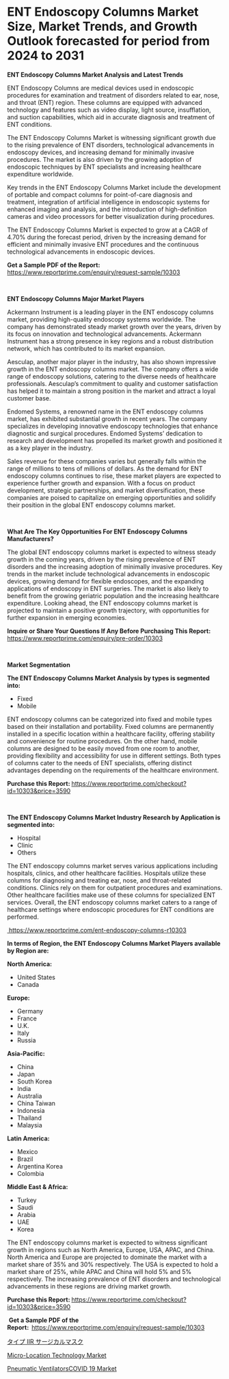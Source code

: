 <p><h1>ENT Endoscopy Columns Market Size, Market Trends, and Growth Outlook forecasted for period from 2024 to 2031</h1></p><p><strong>ENT Endoscopy Columns Market Analysis and Latest Trends</strong></p>
<p><p>ENT Endoscopy Columns are medical devices used in endoscopic procedures for examination and treatment of disorders related to ear, nose, and throat (ENT) region. These columns are equipped with advanced technology and features such as video display, light source, insufflation, and suction capabilities, which aid in accurate diagnosis and treatment of ENT conditions.</p><p>The ENT Endoscopy Columns Market is witnessing significant growth due to the rising prevalence of ENT disorders, technological advancements in endoscopy devices, and increasing demand for minimally invasive procedures. The market is also driven by the growing adoption of endoscopic techniques by ENT specialists and increasing healthcare expenditure worldwide.</p><p>Key trends in the ENT Endoscopy Columns Market include the development of portable and compact columns for point-of-care diagnosis and treatment, integration of artificial intelligence in endoscopic systems for enhanced imaging and analysis, and the introduction of high-definition cameras and video processors for better visualization during procedures.</p><p>The ENT Endoscopy Columns Market is expected to grow at a CAGR of 4.70% during the forecast period, driven by the increasing demand for efficient and minimally invasive ENT procedures and the continuous technological advancements in endoscopic devices.</p></p>
<p><strong>Get a Sample PDF of the Report:&nbsp;</strong> <a href="https://www.reportprime.com/enquiry/request-sample/10303">https://www.reportprime.com/enquiry/request-sample/10303</a></p>
<p>&nbsp;</p>
<p><strong>ENT Endoscopy Columns Major Market Players</strong></p>
<p><p>Ackermann Instrument is a leading player in the ENT endoscopy columns market, providing high-quality endoscopy systems worldwide. The company has demonstrated steady market growth over the years, driven by its focus on innovation and technological advancements. Ackermann Instrument has a strong presence in key regions and a robust distribution network, which has contributed to its market expansion.</p><p>Aesculap, another major player in the industry, has also shown impressive growth in the ENT endoscopy columns market. The company offers a wide range of endoscopy solutions, catering to the diverse needs of healthcare professionals. Aesculap’s commitment to quality and customer satisfaction has helped it to maintain a strong position in the market and attract a loyal customer base.</p><p>Endomed Systems, a renowned name in the ENT endoscopy columns market, has exhibited substantial growth in recent years. The company specializes in developing innovative endoscopy technologies that enhance diagnostic and surgical procedures. Endomed Systems’ dedication to research and development has propelled its market growth and positioned it as a key player in the industry.</p><p>Sales revenue for these companies varies but generally falls within the range of millions to tens of millions of dollars. As the demand for ENT endoscopy columns continues to rise, these market players are expected to experience further growth and expansion. With a focus on product development, strategic partnerships, and market diversification, these companies are poised to capitalize on emerging opportunities and solidify their position in the global ENT endoscopy columns market.</p></p>
<p>&nbsp;</p>
<p><strong>What Are The Key Opportunities For ENT Endoscopy Columns Manufacturers?</strong></p>
<p><p>The global ENT endoscopy columns market is expected to witness steady growth in the coming years, driven by the rising prevalence of ENT disorders and the increasing adoption of minimally invasive procedures. Key trends in the market include technological advancements in endoscopic devices, growing demand for flexible endoscopes, and the expanding applications of endoscopy in ENT surgeries. The market is also likely to benefit from the growing geriatric population and the increasing healthcare expenditure. Looking ahead, the ENT endoscopy columns market is projected to maintain a positive growth trajectory, with opportunities for further expansion in emerging economies.</p></p>
<p><strong>Inquire or Share Your Questions If Any Before Purchasing This Report:</strong> <a href="https://www.reportprime.com/enquiry/pre-order/10303">https://www.reportprime.com/enquiry/pre-order/10303</a></p>
<p>&nbsp;</p>
<p><strong>Market Segmentation</strong></p>
<p><strong>The ENT Endoscopy Columns Market Analysis by types is segmented into:</strong></p>
<p><ul><li>Fixed</li><li>Mobile</li></ul></p>
<p><p>ENT endoscopy columns can be categorized into fixed and mobile types based on their installation and portability. Fixed columns are permanently installed in a specific location within a healthcare facility, offering stability and convenience for routine procedures. On the other hand, mobile columns are designed to be easily moved from one room to another, providing flexibility and accessibility for use in different settings. Both types of columns cater to the needs of ENT specialists, offering distinct advantages depending on the requirements of the healthcare environment.</p></p>
<p><strong>Purchase this Report:&nbsp;</strong><a href="https://www.reportprime.com/checkout?id=10303&price=3590">https://www.reportprime.com/checkout?id=10303&price=3590</a></p>
<p>&nbsp;</p>
<p><strong>The ENT Endoscopy Columns Market Industry Research by Application is segmented into:</strong></p>
<p><ul><li>Hospital</li><li>Clinic</li><li>Others</li></ul></p>
<p><p>The ENT endoscopy columns market serves various applications including hospitals, clinics, and other healthcare facilities. Hospitals utilize these columns for diagnosing and treating ear, nose, and throat-related conditions. Clinics rely on them for outpatient procedures and examinations. Other healthcare facilities make use of these columns for specialized ENT services. Overall, the ENT endoscopy columns market caters to a range of healthcare settings where endoscopic procedures for ENT conditions are performed.</p></p>
<p><a href="https://www.reportprime.com/ent-endoscopy-columns-r10303">&nbsp;https://www.reportprime.com/ent-endoscopy-columns-r10303</a></p>
<p><strong>In terms of Region, the ENT Endoscopy Columns Market Players available by Region are:</strong></p>
<p>
    <p> <strong> North America: </strong>
        <ul>
            <li>United States</li>
            <li>Canada</li>
        </ul>
        </p> 
    <p> <strong> Europe: </strong>
        <ul>
            <li>Germany</li>
            <li>France</li>
            <li>U.K.</li>
            <li>Italy</li>
            <li>Russia</li>
        </ul>
        </p> 
    <p> <strong> Asia-Pacific: </strong>
        <ul>
            <li>China</li>
            <li>Japan</li>
            <li>South Korea</li>
            <li>India</li>
            <li>Australia</li>
            <li>China Taiwan</li>
            <li>Indonesia</li>
            <li>Thailand</li>
            <li>Malaysia</li>
        </ul>
        </p> 
    <p> <strong> Latin America: </strong>
        <ul>
            <li>Mexico</li>
            <li>Brazil</li>
            <li>Argentina Korea</li>
            <li>Colombia</li>
        </ul>
        </p> 
    <p> <strong> Middle East & Africa: </strong>
        <ul>
            <li>Turkey</li>
            <li>Saudi</li>
            <li>Arabia</li>
            <li>UAE</li>
            <li>Korea</li>
        </ul>
    </p>
    </p>
<p><p>The ENT endoscopy columns market is expected to witness significant growth in regions such as North America, Europe, USA, APAC, and China. North America and Europe are projected to dominate the market with a market share of 35% and 30% respectively. The USA is expected to hold a market share of 25%, while APAC and China will hold 5% and 5% respectively. The increasing prevalence of ENT disorders and technological advancements in these regions are driving market growth.</p></p>
<p><strong>Purchase this Report: </strong><a href="https://www.reportprime.com/checkout?id=10303&price=3590">https://www.reportprime.com/checkout?id=10303&price=3590</a></p>
<p>&nbsp;<strong>Get a Sample PDF of the Report:&nbsp;&nbsp;</strong><a href="https://www.reportprime.com/enquiry/request-sample/10303">https://www.reportprime.com/enquiry/request-sample/10303</a></p>
<p><strong></strong></p>
<p><p><a href="https://github.com/ihabdkwlxs948/Market-Research-Report-List-3/blob/main/634230296076.md">タイプ IIR サージカルマスク</a></p><p><a href="https://view.publitas.com/reportprime-1/global-micro-location-technology-market-status-2024-2031-and-forecast-by-region-product-end-use/">Micro-Location Technology Market</a></p><p><a href="https://github.com/khkjaxbn36/Market-Research-Report-List-1/blob/main/pneumatic-ventilatorscovid-19-market.md">Pneumatic VentilatorsCOVID 19 Market</a></p></p>